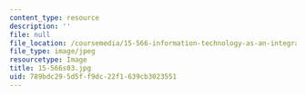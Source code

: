 ```yaml
---
content_type: resource
description: ''
file: null
file_location: /coursemedia/15-566-information-technology-as-an-integrating-force-in-manufacturing-spring-2003/789bdc295d5ff9dc22f1639cb3023551_15-566s03.jpg
file_type: image/jpeg
resourcetype: Image
title: 15-566s03.jpg
uid: 789bdc29-5d5f-f9dc-22f1-639cb3023551
---
```

